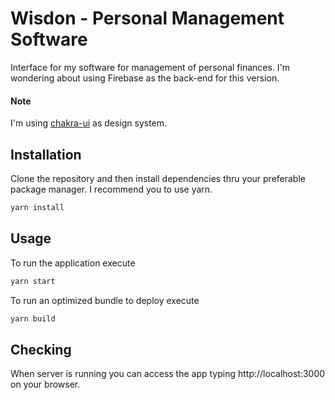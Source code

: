 # Wisdon - Personal Management Software

Interface for my software for management of personal finances.
I'm wondering about using Firebase as the back-end for this version.

#### Note
I'm using [chakra-ui](https://chakra-ui.com/) as design system.

## Installation

Clone the repository and then install dependencies thru your preferable package manager. I recommend you to use yarn.

```bash
yarn install
```

## Usage

To run the application execute
```bash
yarn start
```

To run an optimized bundle to deploy execute
```bash
yarn build
```

## Checking
When server is running you can access the app typing http://localhost:3000 on your browser.

